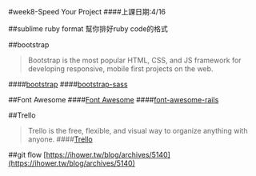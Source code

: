 #week8-Speed Your Project
####上課日期:4/16

<script async class="speakerdeck-embed" data-id="071155b7b2de4b65bca1fda3615e8e1a" data-ratio="1.77777777777778" src="//speakerdeck.com/assets/embed.js"></script>

##sublime ruby format
幫你排好ruby code的格式

##bootstrap
>Bootstrap is the most popular HTML, CSS, and JS framework for developing responsive, mobile first projects on the web.

####[bootstrap](http://getbootstrap.com/)
####[bootstrap-sass](https://github.com/twbs/bootstrap-sass)

##Font Awesome
####[Font Awesome](http://fortawesome.github.io/Font-Awesome/)
####[font-awesome-rails](https://github.com/bokmann/font-awesome-rails)

##Trello
>Trello is the free, flexible, and visual way to organize anything with anyone.
####[Trello](https://trello.com/)

##git flow
[https://ihower.tw/blog/archives/5140](https://ihower.tw/blog/archives/5140)
